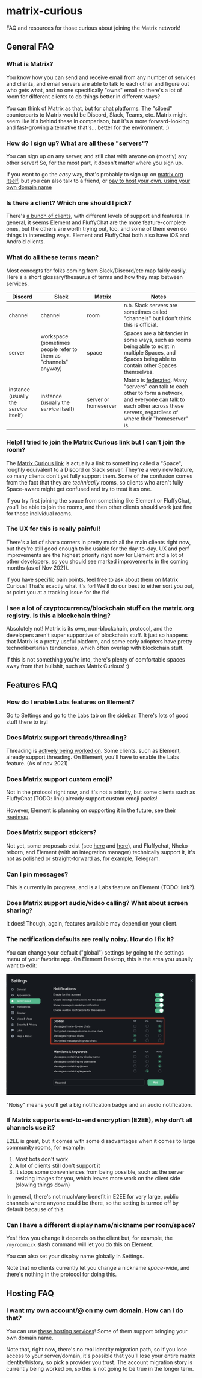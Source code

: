 # matrix-curious

FAQ and resources for those curious about joining the Matrix network!

## General FAQ

### What is Matrix?

You know how you can send and receive email from any number of services and clients, and email servers are able to talk to each other and figure out who gets what, and no one specifically "owns" email so there's a lot of room for different clients to do things better in different ways?

You can think of Matrix as that, but for chat platforms. The "siloed" counterparts to Matrix would be Discord, Slack, Teams, etc. Matrix might seem like it's behind these in comparison, but it's a more forward-looking and fast-growing alternative that's... better for the environment. :)

### How do I sign up? What are all these "servers"?

You can sign up on any server, and still chat with anyone on (mostly) any other server! So, for the most part, it doesn't matter where you sign up.

If you want to go the _easy_ way, that's probably to sign up on [matrix.org itself](https://app.element.io/?pk_vid=d4b162e0e6c511851631808451ab93fb#/register), but you can also talk to a friend, or [pay to host your own, using your own domain name](#hosting-faq)

### Is there a client? Which one should I pick?

There's [a bunch of clients](https://matrix.org/clients/), with different levels of support and features. In general, it seems Element and FluffyChat are the more feature-complete ones, but the others are worth trying out, too, and some of them even do things in interesting ways. Element and FluffyChat both also have iOS and Android clients.

### What do all these terms mean?

Most concepts for folks coming from Slack/Discord/etc map fairly easily. Here's a short glossary/thesaurus of terms and how they map between services.

Discord |Slack | Matrix | Notes
--------|------|--------|-------
channel | channel | room | n.b. Slack servers are sometimes called "channels" but I don't think this is official.
server | workspace (sometimes people refer to them as "channels" anyway) | space | Spaces are a bit fancier in some ways, such as rooms being able to exist in multiple Spaces, and Spaces being able to contain other Spaces themselves.
instance (usually the _service_ itself) | instance (usually the _service_ itself) | server or homeserver | Matrix is [federated](https://matrix.org/faq/#what-does-federated-mean%3F). Many "servers" can talk to each other to form a network, and everyone can talk to each other across these servers, regardless of where their "homeserver" is.


### Help! I tried to join the Matrix Curious link but I can't join the room?

The [Matrix Curious link](https://matrix.to/#/#matrix-curious:matrix.org) is actually a link to something called a "Space", roughly equivalent to a Discord or Slack server. They're a very new feature, so many clients don't yet fully support them. Some of the confusion comes from the fact that they are _technically_ rooms, so clients who aren't fully Space-aware might get confused and try to treat it as one.

If you try first joining the space from something like Element or FluffyChat, you'll be able to join the rooms, and then other clients should work just fine for those individual rooms.

### The UX for this is really painful!

There's a lot of sharp corners in pretty much all the main clients right now, but they're still good enough to be usable for the day-to-day. UX and perf improvements are the highest priority right now for Element and a lot of other developers, so you should see marked improvements in the coming months (as of Nov 2021).

If you have specific pain points, feel free to ask about them on Matrix Curious! That's exactly what it's for! We'll do our best to either sort you out, or point you at a tracking issue for the fix!

### I see a lot of cryptocurrency/blockchain stuff on the matrix.org registry. Is this a blockchain thing?

Absolutely not! Matrix is its own, non-blockchain, protocol, and the developers aren't super supportive of blockchain stuff. It just so happens that Matrix is a pretty useful platform, and some early adopters have pretty technolibertarian tendencies, which often overlap with blockchain stuff.

If this is not something you're into, there's plenty of comfortable spaces away from that bullshit, such as Matrix Curious! :)

## Features FAQ

### How do I enable Labs features on Element?

Go to Settings and go to the Labs tab on the sidebar. There's lots of good stuff there to try!

### Does Matrix support threads/threading?

Threading is [actively being worked on](https://github.com/vector-im/roadmap/projects/1#card-48804707). Some clients, such as Element, already support threading. On Element, you'll have to enable the Labs feature. (As of nov 2021)

### Does Matrix support custom emoji?

Not in the protocol right now, and it's not a priority, but some clients such as FluffyChat (TODO: link) already support custom emoji packs!

However, Element is planning on supporting it in the future, see [their roadmap](https://github.com/vector-im/roadmap/projects/1#card-48806230).

### Does Matrix support stickers?

Not yet, some proposals exist (see [here](https://github.com/matrix-org/matrix-doc/pull/1951) and [here](https://github.com/matrix-org/matrix-doc/pull/2545)), and Fluffychat, Nheko-reborn, and Element (with an integration manager) technically support it, it's not as polished or straight-forward as, for example, Telegram.

### Can I pin messages?

This is currently in progress, and is a Labs feature on Element (TODO: link?).

### Does Matrix support audio/video calling? What about screen sharing?

It does! Though, again, features available may depend on your client.

### The notification defaults are really noisy. How do I fix it?

You can change your default ("global") settings by going to the settings menu of your favorite app. On Element Desktop, this is the area you usually want to edit:

![Global notification settins on Element Desktop](media/notifications.png)

"Noisy" means you'll get a big notification badge and an audio notification.

### If Matrix supports end-to-end encryption (E2EE), why don't all channels use it?

E2EE is great, but it comes with some disadvantages when it comes to large community rooms, for example:

1. Most bots don't work
2. A lot of clients still don't support it
3. It stops some conveniences from being possible, such as the server resizing images for you, which leaves more work on the client side (slowing things down)

In general, there's not much/any benefit in E2EE for very large, public channels where anyone could be there, so the setting is turned off by default because of this.

### Can I have a different display name/nickname per room/space?

Yes! How you change it depends on the client but, for example, the `/myroomnick` slash command will let you do this on Element.

You can also set your display name globally in Settings.

Note that no clients currently let you change a nickname _space-wide_, and there's nothing in the protocol for doing this.

## Hosting FAQ

### I want my own account/@ on my own domain. How can I do that?

You can use [these hosting services](https://matrix.org/hosting/)! Some of them support bringing your own domain name.

Note that, right now, there's no real identity migration path, so if you lose access to your server/domain, it's possible that you'll lose your entire matrix identity/history, so pick a provider you trust. The account migration story is currently being worked on, so this is not going to be true in the longer term.

